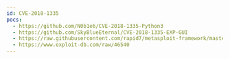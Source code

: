 ```yaml
---
id: CVE-2018-1335
pocs:
  - https://github.com/N0b1e6/CVE-2018-1335-Python3
  - https://github.com/SkyBlueEternal/CVE-2018-1335-EXP-GUI
  - https://raw.githubusercontent.com/rapid7/metasploit-framework/master/modules/exploits/windows/http/apache_tika_jp2_jscript.rb
  - https://www.exploit-db.com/raw/46540
---
```

